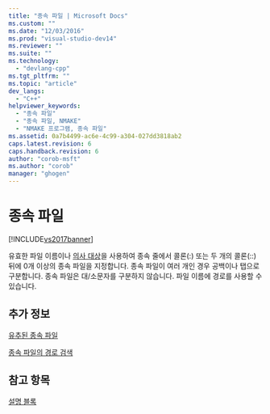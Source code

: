 ```yaml
---
title: "종속 파일 | Microsoft Docs"
ms.custom: ""
ms.date: "12/03/2016"
ms.prod: "visual-studio-dev14"
ms.reviewer: ""
ms.suite: ""
ms.technology: 
  - "devlang-cpp"
ms.tgt_pltfrm: ""
ms.topic: "article"
dev_langs: 
  - "C++"
helpviewer_keywords: 
  - "종속 파일"
  - "종속 파일, NMAKE"
  - "NMAKE 프로그램, 종속 파일"
ms.assetid: 0a7b4499-ac6e-4c99-a304-027dd3818ab2
caps.latest.revision: 6
caps.handback.revision: 6
author: "corob-msft"
ms.author: "corob"
manager: "ghogen"
---
```

# 종속 파일
[!INCLUDE[vs2017banner](../assembler/inline/includes/vs2017banner.md)]

유효한 파일 이름이나 [의사 대상](../build/pseudotargets.md)을 사용하여 종속 줄에서 콜론\(:\) 또는 두 개의 콜론\(::\) 뒤에 0개 이상의 종속 파일을 지정합니다.  종속 파일이 여러 개인 경우 공백이나 탭으로 구분합니다.  종속 파일은 대\/소문자를 구분하지 않습니다.  파일 이름에 경로를 사용할 수 있습니다.  
  
## 추가 정보  
 [유추된 종속 파일](../build/inferred-dependents.md)  
  
 [종속 파일의 경로 검색](../build/search-paths-for-dependents.md)  
  
## 참고 항목  
 [설명 블록](../build/description-blocks.md)